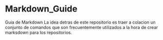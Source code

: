 # Markdown_Guide
Guia de Markdown  La idea detras de este repositorio es traer a colacion un conjunto de comandos que son frecuentemente utilizados a la hora de crear marksdown para los repositorios.
